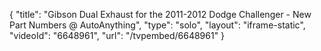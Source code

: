 {
    "title": "Gibson Dual Exhaust for the 2011-2012 Dodge Challenger - New Part Numbers @ AutoAnything",
    "type": "solo",
    "layout": "iframe-static",
    "videoId": "6648961",
    "url": "\/tvpembed\/6648961"
}